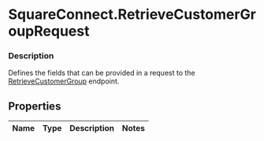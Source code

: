 # SquareConnect.RetrieveCustomerGroupRequest

### Description

Defines the fields that can be provided in a request to the [RetrieveCustomerGroup](#endpoint-retrievecustomergroup) endpoint.

## Properties
Name | Type | Description | Notes
------------ | ------------- | ------------- | -------------


